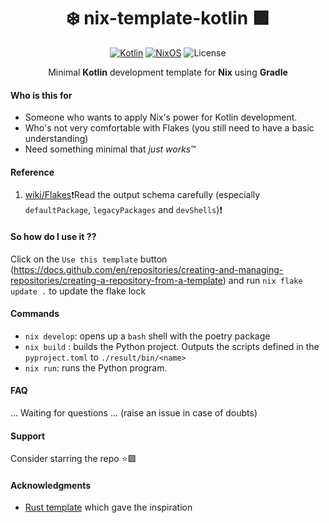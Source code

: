<div align=center>

# ❄️ nix-template-kotlin 🟪

[![Kotlin](https://img.shields.io/badge/Made_for-Kotlin-blue.svg?style=for-the-badge&logo=kotlin)](https://kotlinlang.org/) [![NixOS](https://img.shields.io/badge/Flakes-Nix-informational.svg?logo=nixos&style=for-the-badge)](https://nixos.org) ![License](https://img.shields.io/github/license/mordragt/nix-templates?style=for-the-badge) 


Minimal **Kotlin** development template for **Nix** using **Gradle**

</div>

#### Who is this for

- Someone who wants to apply Nix's power for Kotlin development.
- Who's not very comfortable with Flakes (you still need to have a basic understanding)
- Need something minimal that *just works*™

#### Reference

1. [wiki/Flakes](https://nixos.wiki/wiki/Flakes)❗Read the output schema carefully (especially `defaultPackage`, `legacyPackages` and `devShells`)❗

#### So how do I use it ??

Click on the `Use this template` button (https://docs.github.com/en/repositories/creating-and-managing-repositories/creating-a-repository-from-a-template)
and run `nix flake update .` to update the flake lock

#### Commands

- `nix develop`: opens up a `bash` shell with the poetry package
- `nix build` : builds the Python project. Outputs the scripts defined in the `pyproject.toml` to `./result/bin/<name>`
- `nix run`: runs the Python program.

#### FAQ

... Waiting for questions ... (raise an issue in case of doubts)

#### Support

Consider starring the repo ⭐🟪

#### Acknowledgments

- [Rust template](https://github.com/helium18/template-nix) which gave the inspiration


